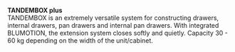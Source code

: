 __TANDEMBOX plus__  
TANDEMBOX is an extremely versatile system for constructing drawers, internal
drawers, pan drawers and internal pan drawers. With integrated BLUMOTION, the
extension system closes softly and quietly. Capacity 30 - 60 kg depending on
the width of the unit/cabinet.
